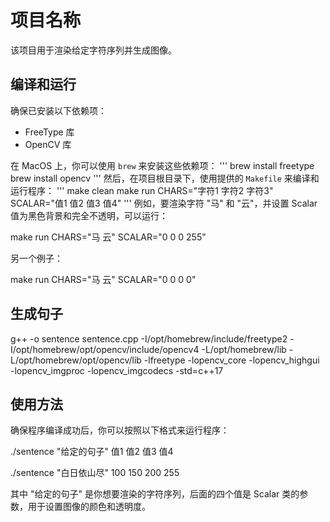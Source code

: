 # 项目名称

该项目用于渲染给定字符序列并生成图像。

## 编译和运行

确保已安装以下依赖项：

- FreeType 库
- OpenCV 库

在 MacOS 上，你可以使用 `brew` 来安装这些依赖项：
'''
brew install freetype
brew install opencv
'''
然后，在项目根目录下，使用提供的 `Makefile` 来编译和运行程序：
'''
make clean
make run CHARS="字符1 字符2 字符3" SCALAR="值1 值2 值3 值4"
'''
例如，要渲染字符 "马" 和 "云"，并设置 Scalar 值为黑色背景和完全不透明，可以运行：

make run CHARS="马 云" SCALAR="0 0 0 255"

另一个例子：

make run CHARS="马 云" SCALAR="0 0 0 0"

## 生成句子



g++ -o sentence sentence.cpp -I/opt/homebrew/include/freetype2 -I/opt/homebrew/opt/opencv/include/opencv4 -L/opt/homebrew/lib -L/opt/homebrew/opt/opencv/lib -lfreetype -lopencv_core -lopencv_highgui -lopencv_imgproc -lopencv_imgcodecs -std=c++17

## 使用方法

确保程序编译成功后，你可以按照以下格式来运行程序：

./sentence "给定的句子" 值1 值2 值3 值4

./sentence "白日依山尽" 100 150 200 255


其中 "给定的句子" 是你想要渲染的字符序列，后面的四个值是 Scalar 类的参数，用于设置图像的颜色和透明度。
